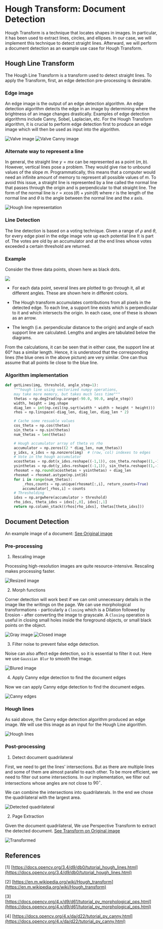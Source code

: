 
# Hough Transform: Document Detection

Hough Transform is a technique that locates shapes in images. In particular, it has been used to extract lines, circles, and ellipses. In our case, we will implement this technique to detect straight lines. Afterward, we will perform a document detection as an example use case for Hough Transform.

## Hough Line Transform

The Hough Line Transform is a transform used to detect straight lines. To apply the Transform, first, an edge detection pre-processing is desirable.

### Edge image

An edge image is the output of an edge detection algorithm. An edge detection algorithm detects the edge in an image by determining where the brightness of an image changes drastically. Examples of edge detection algorithms include Canny, Sobel, Laplacian, etc. For the Hough Transform algorithm, it is crucial to perform edge detection first to produce an edge image which will then be used as input into the algorithm.

![Valve image](images/2-Resized%20Image.jpg)
![Valve Canny image](images/6-Canny%20edges.jpg)

### Alternate way to represent a line

In general, the straight line $y=mx$ can be represented as a point $(m, b)$. However, vertical lines pose a problem. They would give rise to unbound values of the slope $m$. Programmatically, this means that a computer would need an infinite amount of memory to represent all possible values of $m$. To avoid this issue, a straight line is represented by a line called the normal line that passes through the origin and is perpendicular to that straight line. The form of the normal line is $r=x\cos(\theta) + ysin(\theta)$ where $r$ is the length of the normal line and $\theta$ is the angle between the normal line and the $x$ axis.

![Hough line representation](images/R_theta_line.gif)

### Line Detection

The line detection is based on a voting technique. Given a range of $\rho$ and $\theta$, for every edge pixel in the edge image vote up each potential line It is part of. The votes are old by an accumulator and at the end lines whose votes exceeded a certain threshold are returned.

### Example

Consider the three data points, shown here as black dots.

![](images/1280px-Hough_transform_diagram.svg.png)

- For each data point, several lines are plotted to go through it, all at different angles. These are shown here in different colors.

- The Hough transform accumulates contributions from all pixels in the detected edge. To each line, a support line exists which is perpendicular to it and which intersects the origin. In each case, one of these is shown as an arrow.

- The length (i.e. perpendicular distance to the origin) and angle of each support line are calculated. Lengths and angles are tabulated below the diagrams.

From the calculations, it can be seen that in either case, the support line at 60° has a similar length. Hence, it is understood that the corresponding lines (the blue ones in the above picture) are very similar. One can thus assume that all points lie close to the blue line.

### Algorithm implementation

```python
def getLines(img, threshold, angle_step=1):
    """hough line using vectorized numpy operations,
    may take more memory, but takes much less time"""
    thetas = np.deg2rad(np.arange(-90.0, 90.0, angle_step))
    width, height = img.shape
    diag_len = int(np.ceil(np.sqrt(width * width + height * height)))   # max_dist
    rhos = np.linspace(-diag_len, diag_len, diag_len * 2)

    # Cache some resuable values
    cos_theta = np.cos(thetas)
    sin_theta = np.sin(thetas)
    num_thetas = len(thetas)

    # Hough accumulator array of theta vs rho
    accumulator = np.zeros((2 * diag_len, num_thetas))
    y_idxs, x_idxs = np.nonzero(img)  # (row, col) indexes to edges
    # Vote in the hough accumulator
    xcosthetas = np.dot(x_idxs.reshape((-1,1)), cos_theta.reshape((1,-1)))
    ysinthetas = np.dot(y_idxs.reshape((-1,1)), sin_theta.reshape((1,-1)))
    rhosmat = np.round(xcosthetas + ysinthetas) + diag_len
    rhosmat = rhosmat.astype(np.int16)
    for i in range(num_thetas):
        _rhos,counts = np.unique(rhosmat[:,i], return_counts=True)
        accumulator[_rhos,i] = counts
    # Thresholding
    idxs = np.argwhere(accumulator > threshold)
    rho_idxs, theta_idxs = idxs[:,0], idxs[:,1]
    return np.column_stack((rhos[rho_idxs], thetas[theta_idxs]))
```

## Document Detection

An example image of a document: 
[See Original image](images/1-Original%20Image.jpg)

### Pre-processing

1. Rescaling image

Processing high-resolution images are quite resource-intensive. Rescaling makes processing faster.

![Resized image](images/2-Resized%20Image.jpg)

2. Morph functions

Corner detection will work best if we can omit unnecessary details in the image like the writings on the page. We can use morphological transformations - particularly a `Closing` which is a Dilation followed by Erosion - after converting the image to grayscale. A `Closing` operation is useful in closing small holes inside the foreground objects, or small black points on the object.

![Gray image](images/3-Gray%20image.jpg)
![Closed image](images/4-Closed%20image.jpg)

3. Filter noise to prevent false edge detection.

Noise can also affect edge detection, so it is essential to filter it out. Here we use `Gaussian Blur` to smooth the image.

![Blured image](images/5-Blured%20image.jpg)

4. Apply Canny edge detection to find the document edges

Now we can apply Canny edge detection to find the document edges.

![Canny edges](images/6-Canny%20edges.jpg)

### Hough lines

As said above, the Canny edge detection algorithm produced an edge image. We will use this image as an input for the Hough Line algorithm.

![Hough lines](images/7-Hough%20lines.jpg)

### Post-processing

1. Detect document quadrilateral

First, we need to get the lines' intersections. But as there are multiple lines and some of them are almost parallel to each other. To be more efficient, we need to filter out some intersections. In our implementation, we filter out intersections whose angles are not close to $90^\circ$.

We can combine the intersections into quadrilaterals. In the end we chose the quadrilateral with the largest area. 

![Detected quadrilateral](images/8-Detected.jpg)

2. Page Extraction

Given the document quadrilateral, We use Perspective Transform to extract the detected document. [See Transform on Original image](images/10-Original%20Transformed.jpg)

![Transformed](images/9-Resized%20Transformed.jpg)

## References

[1] [https://docs.opencv.org/3.4/d9/db0/tutorial_hough_lines.html](https://docs.opencv.org/3.4/d9/db0/tutorial_hough_lines.html)

[2] [https://en.m.wikipedia.org/wiki/Hough_transform](https://en.m.wikipedia.org/wiki/Hough_transform)

[3] [https://docs.opencv.org/4.x/d9/d61/tutorial_py_morphological_ops.html](https://docs.opencv.org/4.x/d9/d61/tutorial_py_morphological_ops.html)

[4] [https://docs.opencv.org/4.x/da/d22/tutorial_py_canny.html](https://docs.opencv.org/4.x/da/d22/tutorial_py_canny.html)
